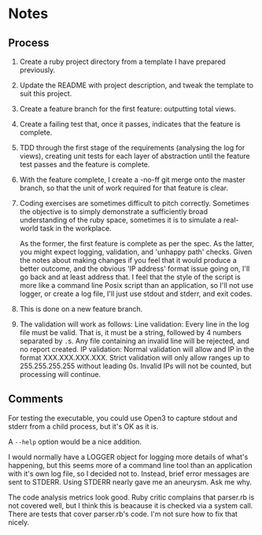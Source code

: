 # Notes

## Process
1. Create a ruby project directory from a template I have prepared previously.
2. Update the README with project description, and tweak the template to suit
   this project.
3. Create a feature branch for the first feature: outputting total views.
4. Create a failing test that, once it passes, indicates that the feature is
   complete.
5. TDD through the first stage of the requirements (analysing the log for
   views), creating unit tests for each layer of abstraction until the feature
   test passes and the feature is complete.
6. With the feature complete, I create a -no-ff git merge onto the master
   branch, so that the unit of work required for that feature is clear.
6. Coding exercises are sometimes difficult to pitch correctly. Sometimes the
   objective is to simply demonstrate a sufficiently broad understanding of the
   ruby space, sometimes it is to simulate a real-world task in the workplace.

   As the former, the first feature is complete as per the spec. As the latter,
   you might expect logging, validation, and 'unhappy path' checks. Given
   the notes about making changes if you feel that it would produce a better
   outcome, and the obvious 'IP address' format issue going on, I'll go back and
   at least address that.
   I feel that the style of the script is more like a command line Posix script
   than an application, so I'll not use logger, or create a log file, I'll just
   use stdout and stderr, and exit codes.
8. This is done on a new feature branch.
9. The validation will work as follows:
   Line validation: Every line in the log file must be valid. That is, it must
   be a string, followed by 4 numbers separated by `.`s.
   Any file containing an invalid line will be rejected, and no report created.
   IP validation:
   Normal validation will allow and IP in the format XXX.XXX.XXX.XXX.
   Strict validation will only allow ranges up to 255.255.255.255 without
   leading 0s.
   Invalid IPs will not be counted, but processing will continue.

## Comments

For testing the executable, you could use Open3 to capture stdout and stderr
from a child process, but it's OK as it is.

A `--help` option would be a nice addition.

I would normally have a LOGGER object for logging more details of what's
happening, but this seems more of a command line tool than an application with
it's own log file, so I decided not to. Instead, brief error messages are sent
to STDERR. Using STDERR nearly gave me an aneurysm. Ask me why.

The code analysis metrics look good. Ruby critic complains that parser.rb is
not covered well, but I think this is beacause it is checked via a system call.
There are tests that cover parser.rb's code. I'm not sure how to fix that nicely.
